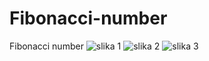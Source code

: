 # Fibonacci-number
Fibonacci number 
![slika 1](https://github.com/stanelagacova/Fibonacci-number/assets/115341012/fd32bf5c-e569-4611-a9a0-49a7dcb8860a)
![slika 2](https://github.com/stanelagacova/Fibonacci-number/assets/115341012/55c90409-e2d8-4780-ac25-f2958360699d)
![slika 3](https://github.com/stanelagacova/Fibonacci-number/assets/115341012/db6742d3-2819-45aa-b324-5feba4f816aa)
